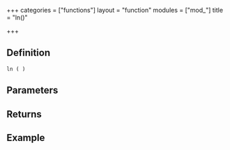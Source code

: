 +++
categories = ["functions"]
layout = "function"
modules = ["mod_"]
title = "ln()"

+++

## Definition

    ln ( )

## Parameters

## Returns

## Example
